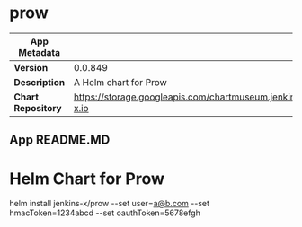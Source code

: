 # prow

|App Metadata||
|---|---|
| **Version** | 0.0.849 |
| **Description** | A Helm chart for Prow |
| **Chart Repository** | https://storage.googleapis.com/chartmuseum.jenkins-x.io |

## App README.MD

# Helm Chart for Prow

helm install jenkins-x/prow --set user=a@b.com --set hmacToken=1234abcd --set oauthToken=5678efgh
